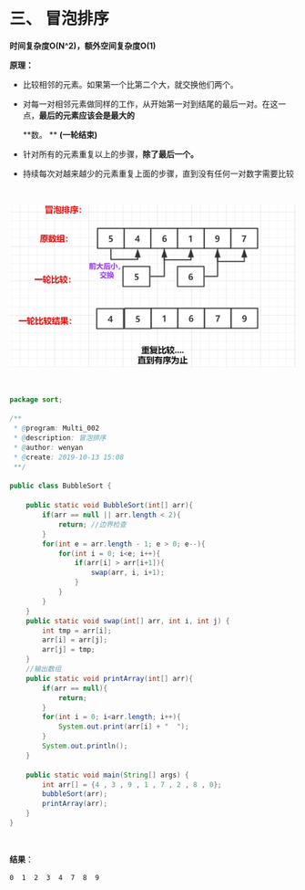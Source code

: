 # 三、 冒泡排序



**时间复杂度O(N^2)，额外空间复杂度O(1)**

 

**原理：**

- 
  比较相邻的元素。如果第一个比第二个大，就交换他们两个。

- 对每一对相邻元素做同样的工作，从开始第一对到结尾的最后一对。在这一点，**最后的元素应该会是最大的**

  **数。 **   **(一轮结束)**

- 针对所有的元素重复以上的步骤，**除了最后一个。**

- 持续每次对越来越少的元素重复上面的步骤，直到没有任何一对数字需要比较

<br>

![image](images/冒泡排序图.jpg)

<br>





```java
package sort;

/**
 * @program: Multi_002
 * @description: 冒泡排序
 * @author: wenyan
 * @create: 2019-10-13 15:08
 **/

public class BubbleSort {

    public static void BubbleSort(int[] arr){
        if(arr == null || arr.length < 2){
            return; //边界检查
        }
        for(int e = arr.length - 1; e > 0; e--){
            for(int i = 0; i<e; i++){
                if(arr[i] > arr[i+1]){
                    swap(arr, i, i+1);
                }
            }
        }
    }
    public static void swap(int[] arr, int i, int j) {
        int tmp = arr[i];
        arr[i] = arr[j];
        arr[j] = tmp;
    }
    //输出数组
    public static void printArray(int[] arr){
        if(arr == null){
            return;
        }
        for(int i = 0; i<arr.length; i++){
            System.out.print(arr[i] + "  ");
        }
        System.out.println();
    }

    public static void main(String[] args) {
        int arr[] = {4 , 3 , 9 , 1 , 7 , 2 , 8 , 0};
        bubbleSort(arr);
        printArray(arr);
    }
}

```

<br>

**结果**：

```
0  1  2  3  4  7  8  9  
```

<br>



<br>

